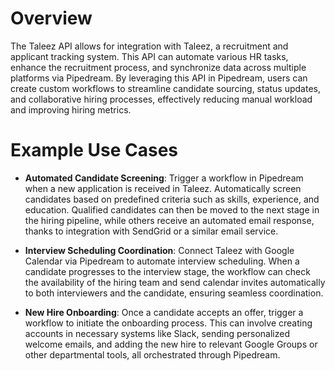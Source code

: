 # Overview

The Taleez API allows for integration with Taleez, a recruitment and applicant tracking system. This API can automate various HR tasks, enhance the recruitment process, and synchronize data across multiple platforms via Pipedream. By leveraging this API in Pipedream, users can create custom workflows to streamline candidate sourcing, status updates, and collaborative hiring processes, effectively reducing manual workload and improving hiring metrics.

# Example Use Cases

- **Automated Candidate Screening**: Trigger a workflow in Pipedream when a new application is received in Taleez. Automatically screen candidates based on predefined criteria such as skills, experience, and education. Qualified candidates can then be moved to the next stage in the hiring pipeline, while others receive an automated email response, thanks to integration with SendGrid or a similar email service.

- **Interview Scheduling Coordination**: Connect Taleez with Google Calendar via Pipedream to automate interview scheduling. When a candidate progresses to the interview stage, the workflow can check the availability of the hiring team and send calendar invites automatically to both interviewers and the candidate, ensuring seamless coordination.

- **New Hire Onboarding**: Once a candidate accepts an offer, trigger a workflow to initiate the onboarding process. This can involve creating accounts in necessary systems like Slack, sending personalized welcome emails, and adding the new hire to relevant Google Groups or other departmental tools, all orchestrated through Pipedream.
